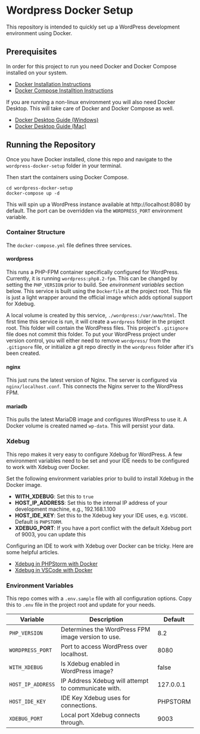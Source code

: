 # Wordpress Docker Setup

This repository is intended to quickly set up a WordPress development environment using Docker.

## Prerequisites

In order for this project to run you need Docker and Docker Compose installed on your system.

- [Docker Installation Instructions](https://docs.docker.com/engine/install/)
- [Docker Compose Installtion Instructions](https://docs.docker.com/compose/install/)

If you are running a non-linux environment you will also need Docker Desktop.
This will take care of Docker and Docker Compose as well.

- [Docker Desktop Guide (Windows)](https://docs.docker.com/desktop/install/windows-install/)
- [Docker Desktop Guide (Mac)](https://docs.docker.com/desktop/install/mac-install/)

## Running the Repository

Once you have Docker installed, clone this repo and navigate to the
`wordpress-docker-setup` folder in your terminal.

Then start the containers using Docker Compose.

```shell
cd wordpress-docker-setup
docker-compose up -d
```

This will spin up a WordPress instance available at http://localhost:8080 by default.
The port can be overridden via the `WORDPRESS_PORT` environment variable.

### Container Structure

The `docker-compose.yml` file defines three services.

#### wordpress

This runs a PHP-FPM container specifically configured for WordPress.
Currently, it is running `wordpress:php8.2-fpm`. This can be changed by setting the `PHP_VERSION` prior to build.
See _environment variables_ section below. This service is built using the `Dockerfile` at the project root.
This file is just a light wrapper around the official image which adds optional support for Xdebug.

A local volume is created by this service, `./wordpress:/var/www/html`.
The first time this service is run, it will create a `wordpress` folder in the project root.
This folder will contain the WordPress files. This project's `.gitignore` file does not commit this folder.
To put your WordPress project under version control,
you will either need to remove `wordpress/` from the `.gitignore` file,
or initialize a git repo directly in the `wordpress` folder after it's been created.

#### nginx

This just runs the latest version of Nginx. The server is configured via `nginx/localhost.conf`.
This connects the Nginx server to the WordPress FPM.

#### mariadb

This pulls the latest MariaDB image and configures WordPress to use it. A Docker volume is created named `wp-data`.
This will persist your data.

### Xdebug

This repo makes it very easy to configure Xdebug for WordPress. A few environment variables need to be set
and your IDE needs to be configured to work with Xdebug over Docker.

Set the following environment variables prior to build to install Xdebug in the Docker image.

- **WITH_XDEBUG**: Set this to `true`
- **HOST_IP_ADDRESS**: Set this to the internal IP address of your development machine, e.g., 192.168.1.100
- **HOST_IDE_KEY**: Set this to the Xdebug key your IDE uses, e.g. `VSCODE`. Default is `PHPSTORM`.
- **XDEBUG_PORT**: If you have a port conflict with the default Xdebug port of 9003, you can update this

Configuring an IDE to work with Xdebug over Docker can be tricky. Here are some helpful articles.

- [Xdebug in PHPStorm with Docker](https://dev.to/jackmiras/xdebug-in-phpstorm-with-docker-2al8)
- [Xdebug in VSCode with Docker](https://dev.to/jackmiras/xdebug-in-vscode-with-docker-379l)

### Environment Variables

This repo comes with a `.env.sample` file with all configuration options.
Copy this to `.env` file in the project root and update for your needs.

| Variable          | Description                                         | Default   |
|-------------------|-----------------------------------------------------|-----------|
| `PHP_VERSION`     | Determines the WordPress FPM image version to use.  | 8.2       |
| `WORDPRESS_PORT`  | Port to access WordPress over localhost.            | 8080      |
| `WITH_XDEBUG`     | Is Xdebug enabled in WordPress image?               | false     |
| `HOST_IP_ADDRESS` | IP Address Xdebug will attempt to communicate with. | 127.0.0.1 |
| `HOST_IDE_KEY`    | IDE Key Xdebug uses for connections.                | PHPSTORM  |
| `XDEBUG_PORT`     | Local port Xdebug connects through.                 | 9003      |